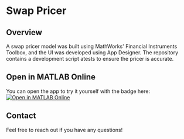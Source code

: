 # Swap Pricer

## Overview
A swap pricer model was built using MathWorks' Financial Instruments Toolbox, and the UI was developed using App Designer.
The repository contains a development script atests to ensure the pricer is accurate.

## Open in MATLAB Online
You can open the app to try it yourself with the badge here:\
[![Open in MATLAB Online](https://www.mathworks.com/images/responsive/global/open-in-matlab-online.svg)](https://matlab.mathworks.com/open/github/v1?repo=barnesdavidj/Swap-Pricer&project=SwapPricer.prj&file=App/SwapPricingSimple.mlapp&focus=true)
## Contact
Feel free to reach out if you have any questions!
